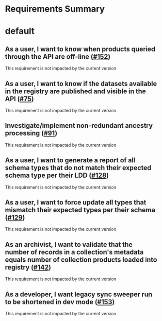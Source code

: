 
Requirements Summary
====================

# default

## As a user, I want to know when products queried through the API are off-line ([#152](https://github.com/NASA-PDS/registry-sweepers/issues/152)) 


This requirement is not impacted by the current version
## As a user, I want to know if the datasets available in the registry are published and visible in the API ([#75](https://github.com/NASA-PDS/registry-sweepers/issues/75)) 


This requirement is not impacted by the current version
## Investigate/implement non-redundant ancestry processing ([#91](https://github.com/NASA-PDS/registry-sweepers/issues/91)) 


This requirement is not impacted by the current version
## As a user, I want to generate a report of all schema types that do not match their expected schema type per their LDD ([#128](https://github.com/NASA-PDS/registry-sweepers/issues/128)) 


This requirement is not impacted by the current version
## As a user, I want to force update all types that mismatch their expected types per their schema ([#129](https://github.com/NASA-PDS/registry-sweepers/issues/129)) 


This requirement is not impacted by the current version
## As an archivist, I want to validate that the number of records in a collection's metadata equals number of collection products loaded into registry ([#142](https://github.com/NASA-PDS/registry-sweepers/issues/142)) 


This requirement is not impacted by the current version
## As a developer, I want legacy sync sweeper run to be shortened in dev mode ([#153](https://github.com/NASA-PDS/registry-sweepers/issues/153)) 


This requirement is not impacted by the current version